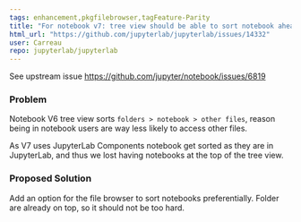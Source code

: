 ```yaml
---
tags: enhancement,pkgfilebrowser,tagFeature-Parity
title: "For notebook v7: tree view should be able to sort notebook ahead of other files."
html_url: "https://github.com/jupyterlab/jupyterlab/issues/14332"
user: Carreau
repo: jupyterlab/jupyterlab
---
```


See upstream issue https://github.com/jupyter/notebook/issues/6819

### Problem

Notebook V6 tree view sorts `folders > notebook > other files`, reason being in notebook users are way less likely to access other files. 

As V7 uses JupyterLab Components notebook get sorted as they are in JupyterLab, and thus we lost having notebooks at the top of the tree view. 

### Proposed Solution

Add an option for the file browser to sort notebooks preferentially. Folder are already on top, so it should not be too hard. 
